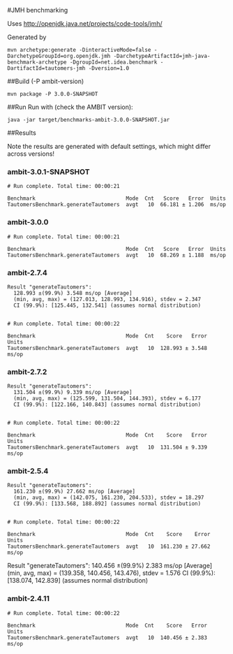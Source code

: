#JMH benchmarking 

Uses http://openjdk.java.net/projects/code-tools/jmh/

Generated by 
````
mvn archetype:generate -DinteractiveMode=false -DarchetypeGroupId=org.openjdk.jmh -DarchetypeArtifactId=jmh-java-benchmark-archetype -DgroupId=net.idea.benchmark -DartifactId=tautomers-jmh -Dversion=1.0
````

##Build (-P ambit-version)
````
mvn package -P 3.0.0-SNAPSHOT
````

##Run
Run with (check the AMBIT version):
````
java -jar target/benchmarks-ambit-3.0.0-SNAPSHOT.jar
````

##Results

Note the results are generated with default settings, which might differ across versions!

### ambit-3.0.1-SNAPSHOT
````
# Run complete. Total time: 00:00:21

Benchmark                             Mode  Cnt   Score   Error  Units
TautomersBenchmark.generateTautomers  avgt   10  66.181 ± 1.206  ms/op
````

### ambit-3.0.0
````
# Run complete. Total time: 00:00:21

Benchmark                             Mode  Cnt   Score   Error  Units
TautomersBenchmark.generateTautomers  avgt   10  68.269 ± 1.188  ms/op
````

### ambit-2.7.4

````
Result "generateTautomers":
  128.993 ±(99.9%) 3.548 ms/op [Average]
  (min, avg, max) = (127.013, 128.993, 134.916), stdev = 2.347
  CI (99.9%): [125.445, 132.541] (assumes normal distribution)


# Run complete. Total time: 00:00:22

Benchmark                             Mode  Cnt    Score   Error  Units
TautomersBenchmark.generateTautomers  avgt   10  128.993 ± 3.548  ms/op
````

### ambit-2.7.2
````
Result "generateTautomers":
  131.504 ±(99.9%) 9.339 ms/op [Average]
  (min, avg, max) = (125.599, 131.504, 144.393), stdev = 6.177
  CI (99.9%): [122.166, 140.843] (assumes normal distribution)


# Run complete. Total time: 00:00:22

Benchmark                             Mode  Cnt    Score   Error  Units
TautomersBenchmark.generateTautomers  avgt   10  131.504 ± 9.339  ms/op
````

### ambit-2.5.4
````
Result "generateTautomers":
  161.230 ±(99.9%) 27.662 ms/op [Average]
  (min, avg, max) = (142.075, 161.230, 204.533), stdev = 18.297
  CI (99.9%): [133.568, 188.892] (assumes normal distribution)


# Run complete. Total time: 00:00:22

Benchmark                             Mode  Cnt    Score    Error  Units
TautomersBenchmark.generateTautomers  avgt   10  161.230 ± 27.662  ms/op
````

Result "generateTautomers":
  140.456 ±(99.9%) 2.383 ms/op [Average]
  (min, avg, max) = (139.358, 140.456, 143.476), stdev = 1.576
  CI (99.9%): [138.074, 142.839] (assumes normal distribution)

### ambit-2.4.11
````
# Run complete. Total time: 00:00:22

Benchmark                             Mode  Cnt    Score   Error  Units
TautomersBenchmark.generateTautomers  avgt   10  140.456 ± 2.383  ms/op
````